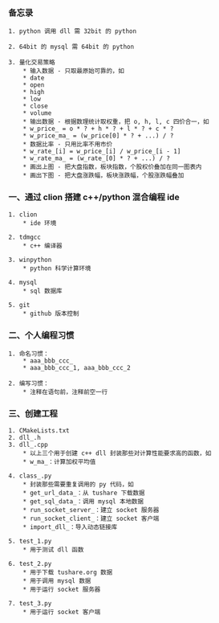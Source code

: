 ### 备忘录

    1. python 调用 dll 需 32bit 的 python

    2. 64bit 的 mysql 需 64bit 的 python

    3. 量化交易策略
        * 输入数据 - 只取最原始可靠的，如
        * date
        * open
        * high
        * low
        * close
        * volume
        * 输出数据 - 根据数理统计取权重，把 o, h, l, c 四价合一，如
        * w_price_ = o * ? + h * ? + l * ? + c * ?
        * w_price_ma_ = (w_price[0] * ? + ...) / ?
        * 数据比率 - 只用比率不用市价
        * w_rate_[i] = w_price_[i] / w_price_[i - 1]
        * w_rate_ma_ = (w_rate_[0] * ? + ...) / ?
        * 画出上图 - 把大盘指数，板块指数，个股权价叠加在同一图表内
        * 画出下图 - 把大盘涨跌幅，板块涨跌幅，个股涨跌幅叠加

### 一、通过 clion 搭建 c++/python 混合编程 ide

    1. clion
        * ide 环境

    2. tdmgcc
        * c++ 编译器

    3. winpython
        * python 科学计算环境

    4. mysql
        * sql 数据库

    5. git
        * github 版本控制

### 二、个人编程习惯

    1. 命名习惯：
        * aaa_bbb_ccc_
        * aaa_bbb_ccc_1, aaa_bbb_ccc_2

    2. 编写习惯：
        * 注释在语句前，注释前空一行

### 三、创建工程

    1. CMakeLists.txt
    2. dll_.h
    3. dll_.cpp
        * 以上三个用于创建 c++ dll 封装那些对计算性能要求高的函数，如
        * w_ma_：计算加权平均值

    4. class_.py
        * 封装那些需要重复调用的 py 代码，如
        * get_url_data_：从 tushare 下载数据
        * get_sql_data_：调用 mysql 本地数据
        * run_socket_server_：建立 socket 服务器
        * run_socket_client_：建立 socket 客户端
        * import_dll_：导入动态链接库

    5. test_1.py
        * 用于测试 dll 函数

    6. test_2.py
        * 用于下载 tushare.org 数据
        * 用于调用 mysql 数据
        * 用于运行 socket 服务器

    7. test_3.py
        * 用于运行 socket 客户端
